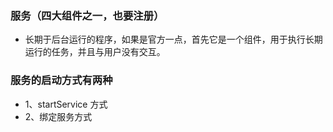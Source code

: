 ### 服务（四大组件之一，也要注册）
* 长期于后台运行的程序，如果是官方一点，首先它是一个组件，用于执行长期运行的任务，并且与用户没有交互。

### 服务的启动方式有两种
* 1、startService 方式
* 2、绑定服务方式